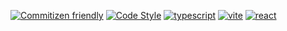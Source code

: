 [![Commitizen friendly](https://img.shields.io/badge/commitizen-friendly-brightgreen.svg)](http://commitizen.github.io/cz-cli/)
[![Code Style](https://badgen.net/badge/code%20style/airbnb/ff5a5f?icon=airbnb)](https://github.com/airbnb/javascript)
[![typescript](https://badges.aleen42.com/src/typescript.svg)](https://badges.aleen42.com/src/typescript.svg)
[![vite](https://badges.aleen42.com/src/vitejs.svg)](https://badges.aleen42.com/src/vitejs.svg)
[![react](https://badges.aleen42.com/src/react.svg)](https://badges.aleen42.com/src/react.svg)
